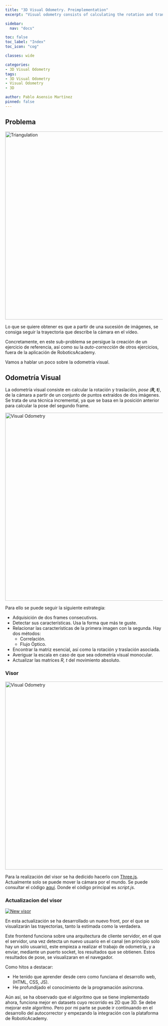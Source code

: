 ```yaml
---
title: "3D Visual Odometry. Preimplementation"
excerpt: "Visual odometry consists of calculating the rotation and translation of the camera from a set of points extracted from two images. It is an incremental technique, since it is based on the previous position to calculate the new one."

sidebar:
  nav: "docs"

toc: false
toc_label: "Index"
toc_icon: "cog"

classes: wide

categories:
- 3D Visual Odometry
tags:
- 3D Visual Odometry
- Visual Odometry
- 3D

author: Pablo Asensio Martínez
pinned: false
---
```


## Problema

<img align="center" alt="Triangulation" width="600" src="/2020-tfm-pablo-asensio/assets/images/visual-odometry/map.png" />

Lo que se quiere obtener es que a partir de una sucesión de imágenes, se consiga seguir la trayectoria que describe la cámara en el vídeo.

Concretamente, en este sub-problema se persigue la creación de un ejercicio de referencia, así como su la *auto-corrección* de otros ejercicios, fuera de la aplicación de RoboticsAcademy.

Vamos a hablar un poco sobre la odometría visual.

## Odometría Visual

La odometría visual consiste en calcular la rotación y traslación, *pose (**R, t**)*, de la cámara a partir de un conjunto de puntos extraídos de dos imágenes. Se trata de una técnica incremental, ya que se basa en la posición anterior para calcular la pose del segundo frame.

<img align="center" alt="Visual Odometry" width="600" src="/2020-tfm-pablo-asensio/assets/images/visual-odometry/An-example-of-a-monocular-visual-odometry-system-The-relative-poses-Tnm-between-cameras.png" />

Para ello se puede seguir la siguiente estrategia:

- Adquisición de dos frames consecutivos.
- Detectar sus características. Usa la forma que más te guste.
- Relacionar las características de la primera imagen con la segunda. Hay dos métodos:
  - Correlación.
  - Flujo Óptico.
- Encontrar la matriz esencial, así como la rotación y traslación asociada.
- Averiguar la escala en caso de que sea odometría visual monocular.
- Actualizar las matrices *R, t* del movimiento absoluto.

### Visor

<img align="center" alt="Visual Odometry" width="600" src="/2020-tfm-pablo-asensio/assets/images/visual-odometry/visor/visor.png" />

Para la realización del visor se ha dedicido hacerlo con [Three.js](https://threejs.org/). Actualmente solo se puede mover la cámara por el mundo.
Se puede consultar el código [aquí](https://github.com/PabloAsensio/MonocularVisualOdometry/tree/main/frontend). Donde el código principal es *script.js*.

### Actualizacion del visor

[![New visor]({"/2020-tfm-pablo-asensio/assets/images/visual-odometry/visor/visor.png"})]({"/2020-tfm-pablo-asensio/assets/videos/visual-odometry/visor/video.mp4"} "Visor update")

En esta actualización se ha desarrollado un nuevo front, por el que se visualizarán las trayectorias, tanto la estimada como la verdadera.

Este frontend funciona sobre una arquitectura de cliente servidor, en el que el servidor, una vez detecta un nuevo usuario en el canal (en principio solo hay un sólo usuario), este empieza a realizar el trabajo de odometría, y a enviar, mediante un puerto socket, los resultados que se obtienen. Estos resultados de pose, se visualizaran en el navegador.

Como hitos a destacar:

- He tenido que aprender desde cero como funciana el desarrollo web, (HTML, CSS, JS).
- He profundijado el conocimiento de la programación asíncrona.

Aún así, se ha observado que el algoritmo que se tiene implementado ahora, funciona mejor en datasets cuyo recorrido es 2D que 3D. Se debe mejorar este algoritmo. Pero por mi parte se puede ir continuando en el desarrollo del autocorrector y empezando la integración con la plataforma de RoboticAcademy.
